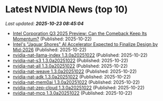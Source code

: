 # Latest NVIDIA News (top 10)
_Last updated: **2025-10-23 08:45:04**_

- [Intel Corporation Q3 2025 Preview: Can the Comeback Keep Its Momentum?](https://finance.yahoo.com/news/intel-corporation-q3-2025-preview-082927042.html) (Published: 2025-10-22)
- [Intel's "Jaguar Shores" AI Accelerator Expected to Finalize Design by Mid-2026](https://www.techpowerup.com/342129/intels-jaguar-shores-ai-accelerator-expected-to-finalize-design-by-mid-2026) (Published: 2025-10-22)
- [nvidia-nat-llama-index 1.3.0a20251022](https://pypi.org/project/nvidia-nat-llama-index/1.3.0a20251022/) (Published: 2025-10-22)
- [nvidia-nat-s3 1.3.0a20251022](https://pypi.org/project/nvidia-nat-s3/1.3.0a20251022/) (Published: 2025-10-22)
- [nvidia-nat-all 1.3.0a20251022](https://pypi.org/project/nvidia-nat-all/1.3.0a20251022/) (Published: 2025-10-22)
- [nvidia-nat-weave 1.3.0a20251022](https://pypi.org/project/nvidia-nat-weave/1.3.0a20251022/) (Published: 2025-10-22)
- [nvidia-nat-adk 1.3.0a20251022](https://pypi.org/project/nvidia-nat-adk/1.3.0a20251022/) (Published: 2025-10-22)
- [nvidia-nat-mem0ai 1.3.0a20251022](https://pypi.org/project/nvidia-nat-mem0ai/1.3.0a20251022/) (Published: 2025-10-22)
- [nvidia-nat-zep-cloud 1.3.0a20251022](https://pypi.org/project/nvidia-nat-zep-cloud/1.3.0a20251022/) (Published: 2025-10-22)
- [nvidia-nat-mcp 1.3.0a20251022](https://pypi.org/project/nvidia-nat-mcp/1.3.0a20251022/) (Published: 2025-10-22)
